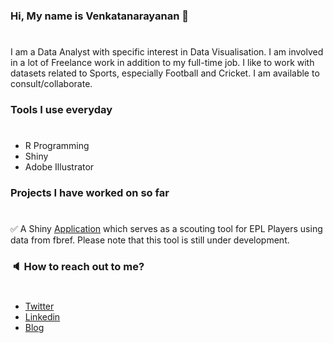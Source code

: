 ### Hi, My name is Venkatanarayanan 👋
#
I am a Data Analyst with specific interest in Data Visualisation. I am involved in a lot of Freelance work in addition to my full-time job. I like to work with
datasets related to Sports, especially Football and Cricket. I am available to consult/collaborate.

### Tools I use everyday ###
#
* R Programming
* Shiny
* Adobe Illustrator

### Projects I have worked on so far ###
#
:white_check_mark: A Shiny [Application](http://165.22.210.69:3838/age-profile-app/) which serves as a scouting tool for EPL Players using data from fbref. Please note that this tool is still under development.


### :speaker: How to reach out to me? ###
#
* [Twitter](https://twitter.com/VenkyReddevil)
* [Linkedin](https://www.linkedin.com/in/venkatanarayanan-v-533643ba/)
* [Blog](https://footytistics.com/)
